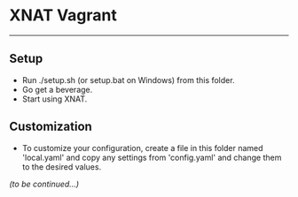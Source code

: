 XNAT Vagrant
==============================

------------------------------

## Setup

- Run ./setup.sh (or setup.bat on Windows) from this folder.
- Go get a beverage.
- Start using XNAT.

## Customization

- To customize your configuration, create a file in this folder named 'local.yaml'
  and copy any settings from 'config.yaml' and change them to the desired values.

*(to be continued...)*